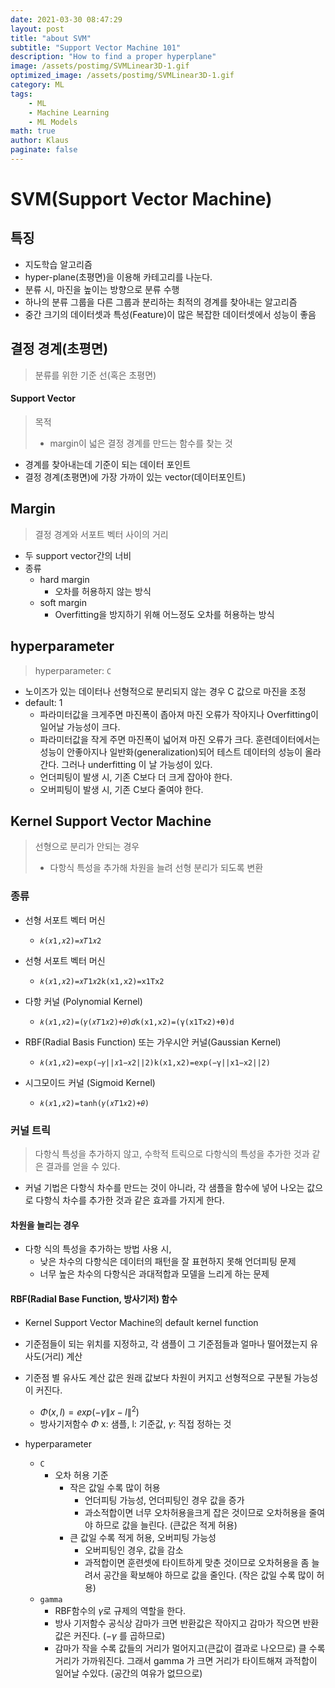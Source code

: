 ```yaml
---
date: 2021-03-30 08:47:29
layout: post
title: "about SVM"
subtitle: "Support Vector Machine 101"
description: "How to find a proper hyperplane"
image: /assets/postimg/SVMLinear3D-1.gif
optimized_image: /assets/postimg/SVMLinear3D-1.gif
category: ML
tags:
    - ML
    - Machine Learning
    - ML Models
math: true
author: Klaus
paginate: false
---
```




# SVM(Support Vector Machine)



## 특징

- 지도학습 알고리즘
- hyper-plane(초평면)을 이용해 카테고리를 나눈다.
- 분류 시, 마진을 높이는 방향으로 분류 수행
- 하나의 분류 그룹을 다른 그룹과 분리하는 최적의 경계를 찾아내는 알고리즘
- 중간 크기의 데이터셋과 특성(Feature)이 많은 복잡한 데이터셋에서 성능이 좋음



## 결정 경계(초평면)

> 분류를 위한 기준 선(혹은 초평면)

#### Support Vector

> 목적
>
> - margin이 넓은 결정 경계를 만드는 함수를 찾는 것

- 경계를 찾아내는데 기준이 되는 데이터 포인트
- 결정 경계(초평면)에 가장 가까이 있는 vector(데이터포인트)







## Margin

> 결정 경계와 서포트 벡터 사이의 거리

- 두 support vector간의 너비
- 종류
  - hard margin
    - 오차를 허용하지 않는 방식
  - soft margin
    - Overfitting을 방지하기 위해 어느정도 오차를 허용하는 방식





## hyperparameter

>  hyperparameter: `C`

- 노이즈가 있는 데이터나 선형적으로 분리되지 않는 경우 C 값으로 마진을 조정
- default: 1
  - 파라미터값을 크게주면 마진폭이 좁아져 마진 오류가 작아지나 Overfitting이 일어날 가능성이 크다.
  - 파라미터값을 작게 주면 마진폭이 넓어져 마진 오류가 크다. 훈련데이터에서는 성능이 안좋아지나 일반화(generalization)되어 테스트 데이터의 성능이 올라간다. 그러나 underfitting 이 날 가능성이 있다.
  - 언더피팅이 발생 시, 기존 C보다 더 크게 잡아야 한다.
  - 오버피팅이 발생 시, 기존 C보다 줄여야 한다.







## Kernel Support Vector Machine

> 선형으로 분리가 안되는 경우
>
> - 다항식 특성을 추가해 차원을 늘려 선형 분리가 되도록 변환

### 종류

- 선형 서포트 벡터 머신
  - `𝑘(𝑥1,𝑥2)=𝑥𝑇1𝑥2`

- 선형 서포트 벡터 머신
  - `𝑘(𝑥1,𝑥2)=𝑥𝑇1𝑥2k(x1,x2)=x1Tx2`

- 다항 커널 (Polynomial Kernel)
  - `𝑘(𝑥1,𝑥2)=(𝛾(𝑥𝑇1𝑥2)+𝜃)𝑑k(x1,x2)=(γ(x1Tx2)+θ)d`

- RBF(Radial Basis Function) 또는 가우시안 커널(Gaussian Kernel)
  - `𝑘(𝑥1,𝑥2)=exp(−𝛾||𝑥1−𝑥2||2)k(x1,x2)=exp⁡(−γ||x1−x2||2)`

- 시그모이드 커널 (Sigmoid Kernel)
  - `𝑘(𝑥1,𝑥2)=tanh(𝛾(𝑥𝑇1𝑥2)+𝜃)`



### 커널 트릭

> 다항식 특성을 추가하지 않고, 수학적 트릭으로 다항식의 특성을 추가한 것과 같은 결과를 얻을 수 있다.

- 커널 기법은 다항식 차수를 만드는 것이 아니라, 각 샘플을 함수에 넣어 나오는 값으로 다항식 차수를 추가한 것과 같은 효과를 가지게 한다.



#### 차원을 늘리는 경우

- 다항 식의 특성을 추가하는 방법 사용 시,
  - 낮은 차수의 다항식은 데이터의 패턴을 잘 표현하지 못해 언더피팅 문제
  - 너무 높은 차수의 다항식은 과대적합과 모델을 느리게 하는 문제

#### RBF(Radial Base Function, 방사기저) 함수

- Kernel Support Vector Machine의 default kernel function

- 기준점들이 되는 위치를 지정하고, 각 샘플이 그 기준점들과 얼마나 떨어졌는지 유사도(거리) 계산

- 기준점 별 유사도 계산 값은 원래 값보다 차원이 커지고 선형적으로 구분될 가능성이 커진다.
  - $\Phi(x, l) = exp\left(-\gamma \left\|x-l\right\|^2\right)$
  - 방사기저함수 $\Phi$ x: 샘플, l: 기준값, $\gamma$: 직접 정하는 것



- hyperparameter
  - `C`
    - 오차 허용 기준
      - 작은 값일 수록 많이 허용
        - 언더피팅 가능성, 언더피팅인 경우 값을 증가
        - 과소적합이면 너무 오차허용을크게 잡은 것이므로 오차허용을 줄여야 하므로 값을 늘린다. (큰값은 적게 허용)
      - 큰 값일 수록 적게 허용, 오버피팅 가능성
        - 오버피팅인 경우, 값을 감소
        - 과적합이면 훈련셋에 타이트하게 맞춘 것이므로 오차허용을 좀 늘려서 공간을 확보해야 하므로 값을 줄인다. (작은 값일 수록 많이 허용) 
  - `gamma`
    - RBF함수의 $\gamma$로 규제의 역할을 한다.
    - 방사 기저함수 공식상 감마가 크면 반환값은 작아지고 감마가 작으면 반환값은 커진다. ($-\gamma$ 를 곱하므로)
    - 감마가 작을 수록 값들의 거리가 멀어지고(큰값이 결과로 나오므로) 클 수록 거리가 가까워진다. 그래서 gamma 가 크면 거리가 타이트해져 과적합이 일어날 수있다. (공간의 여유가 없므으로)

